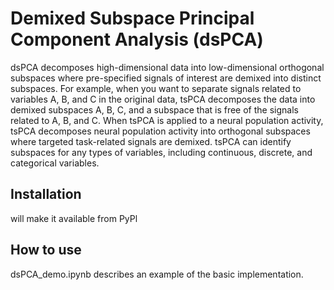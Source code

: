 Demixed Subspace Principal Component Analysis (dsPCA)
===========================================

dsPCA decomposes high-dimensional data into low-dimensional orthogonal subspaces where pre-specified signals of interest are demixed into distinct subspaces. For example, when you want to separate signals related to variables A, B, and C in the original data, tsPCA decomposes the data into demixed subspaces A, B, C, and a subspace that is free of the signals related to A, B, and C. When tsPCA is applied to a neural population activity, tsPCA decomposes neural population activity into orthogonal subspaces where targeted task-related signals are demixed. tsPCA can identify subspaces for any types of variables, including continuous, discrete, and categorical variables.

## Installation
will make it available from PyPl

## How to use
dsPCA_demo.ipynb describes an example of the basic implementation.

